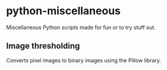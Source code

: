 # python-miscellaneous
Miscellaneous Python scripts made for fun or to try stuff out.

## Image thresholding
Converts pixel images to binary images using the Pillow library.